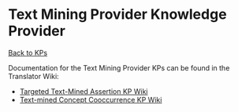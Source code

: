 # Text Mining Provider Knowledge Provider
[Back to KPs](index.md)

Documentation for the Text Mining Provider KPs can be found in the Translator Wiki:
* [Targeted Text-Mined Assertion KP Wiki](https://github.com/NCATSTranslator/Translator-All/wiki/Text%E2%80%90mined-assertion-KP)
* [Text-mined Concept Cooccurrence KP Wiki](https://github.com/NCATSTranslator/Translator-All/wiki/Literature-Cooccurrence-KP)